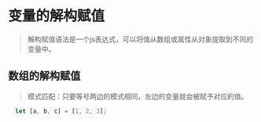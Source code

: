 # 变量的解构赋值

  > 解构赋值语法是一个js表达式，可以将值从数组或属性从对象提取到不同的变量中。

## 数组的解构赋值

  > 模式匹配：只要等号两边的模式相同，左边的变量就会被赋予对应的值。

```js
  let [a, b, c] = [1, 2, 3];
```

